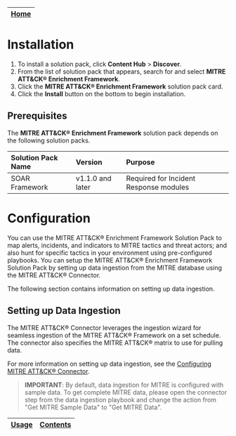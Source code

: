 | [Home](../README.md) |
|----------------------|

# Installation 
1. To install a solution pack, click **Content Hub** > **Discover**.    
2. From the list of solution pack that appears, search for and select **MITRE ATT&CK&reg; Enrichment Framework**. 
3. Click the **MITRE ATT&CK&reg; Enrichment Framework** solution pack card.    
4. Click the **Install** button on the bottom to begin installation. 

## Prerequisites 
The **MITRE ATT&CK&reg; Enrichment Framework** solution pack depends on the following solution packs.

| Solution Pack Name | Version           | Purpose                                |
|:-------------------|:------------------|:---------------------------------------|
| SOAR Framework     |  v1.1.0 and later | Required for Incident Response modules |
 
# Configuration

You can use the MITRE ATT&CK&reg; Enrichment Framework Solution Pack to map alerts, incidents, and indicators to MITRE tactics and threat actors; and also hunt for specific tactics in your environment using pre-configured playbooks. You can setup the MITRE ATT&CK&reg; Enrichment Framework Solution Pack by setting up data ingestion from the MITRE database using the MITRE ATT&CK&reg; Connector.

The following section contains information on setting up data ingestion.

## Setting up Data Ingestion

The MITRE ATT&CK&reg; Connector leverages the ingestion wizard for seamless ingestion of the MITRE ATT&CK&reg; Framework on a set schedule. The connector also specifies the MITRE ATT&CK&reg; matrix to use for pulling data.

For more information on setting up data ingestion, see the [Configuring MITRE ATT&CK&reg; Connector](https://docs.fortinet.com/document/fortisoar/2.0.1/mitre-att-ck/197/mitre-att-amp-ck-v2-0-1).

>**IMPORTANT**: By default, data ingestion for MITRE is configured with sample data. To get complete MITRE data, please open the connector step from the data ingestion playbook and change the action from "Get MITRE Sample Data" to "Get MITRE Data".

| [Usage](./usage.md) | [Contents](./contents.md) |
|---------------------|---------------------------|